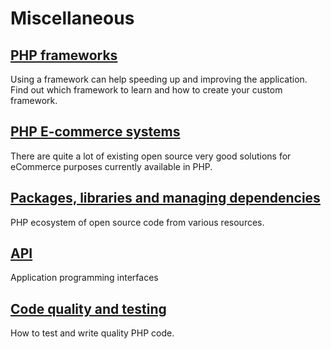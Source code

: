 # Miscellaneous 

## [PHP frameworks](/misc/frameworks)

Using a framework can help speeding up and improving the application. Find out
which framework to learn and how to create your custom framework.

## [PHP E-commerce systems](/misc/ecommerce)

There are quite a lot of existing open source very good solutions for eCommerce
purposes currently available in PHP.

## [Packages, libraries and managing dependencies](/misc/packages)

PHP ecosystem of open source code from various resources.

## [API](/misc/api)

Application programming interfaces

## [Code quality and testing](/quality)

How to test and write quality PHP code.
